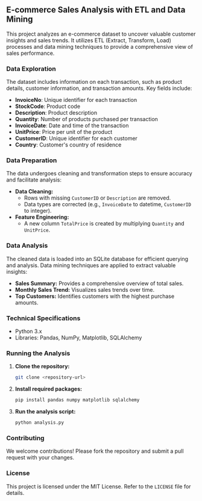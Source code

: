 ## E-commerce Sales Analysis with ETL and Data Mining

This project analyzes an e-commerce dataset to uncover valuable customer insights and sales trends. It utilizes ETL (Extract, Transform, Load) processes and data mining techniques to provide a comprehensive view of sales performance.

### Data Exploration

The dataset includes information on each transaction, such as product details, customer information, and transaction amounts. Key fields include:

* **InvoiceNo**: Unique identifier for each transaction
* **StockCode**: Product code
* **Description**: Product description
* **Quantity**: Number of products purchased per transaction
* **InvoiceDate**: Date and time of the transaction
* **UnitPrice**: Price per unit of the product
* **CustomerID**: Unique identifier for each customer
* **Country**: Customer's country of residence

### Data Preparation

The data undergoes cleaning and transformation steps to ensure accuracy and facilitate analysis:

* **Data Cleaning:** 
    * Rows with missing `CustomerID` or `Description` are removed.
    * Data types are corrected (e.g., `InvoiceDate` to datetime, `CustomerID` to integer).
* **Feature Engineering:**
    * A new column `TotalPrice` is created by multiplying `Quantity` and `UnitPrice`.

### Data Analysis

The cleaned data is loaded into an SQLite database for efficient querying and analysis. Data mining techniques are applied to extract valuable insights:

* **Sales Summary:** Provides a comprehensive overview of total sales.
* **Monthly Sales Trend:** Visualizes sales trends over time.
* **Top Customers:** Identifies customers with the highest purchase amounts.

### Technical Specifications

* Python 3.x
* Libraries: Pandas, NumPy, Matplotlib, SQLAlchemy

### Running the Analysis

1. **Clone the repository:**

   ```bash
   git clone <repository-url>
   ```

2. **Install required packages:**

   ```bash
   pip install pandas numpy matplotlib sqlalchemy
   ```

3. **Run the analysis script:**

   ```bash
   python analysis.py
   ```

### Contributing

We welcome contributions! Please fork the repository and submit a pull request with your changes.

### License

This project is licensed under the MIT License. Refer to the `LICENSE` file for details.